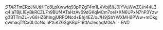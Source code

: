 $START$mERzJNUtHITc8LpXwwfq93pPZgT4m1LXVbj6/iJ0iYVuWwZC/n44L3q4IaTBjL1EyBkRCZL7n9BUf4ATaHzAv69dGKqMCm7oeI+XN6UPxN7hP3Yzwg3BTTmZL+vG8HZ6hIngjURPQNcd+Bhj4EZ/oJ/H9jSbYWXMH9PWw+mOkgowmaqTfCx0L0oNoinPXiKZ6SgKBpF1BtIAcIeoaqM0sA==$END$